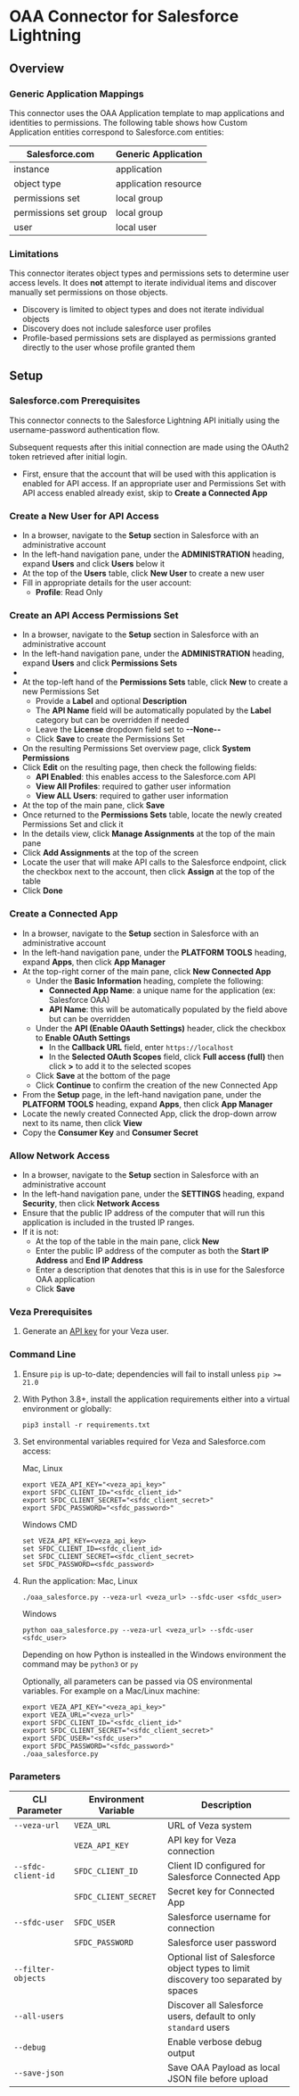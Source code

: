 # OAA Connector for Salesforce Lightning

## Overview

### Generic Application Mappings
This connector uses the OAA Application template to map applications and identities to permissions.
The following table shows how Custom Application entities correspond to Salesforce.com entities:

| Salesforce.com        | Generic Application  |
| --------------------- | -------------------- |
| instance              | application          |
| object type           | application resource |
| permissions set       | local group          |
| permissions set group | local group          |
| user                  | local user           |

### Limitations
This connector iterates object types and permissions sets to determine user access levels.
It does **not** attempt to iterate individual items and discover manually set permissions on those objects.

* Discovery is limited to object types and does not iterate individual objects
* Discovery does not include salesforce user profiles
* Profile-based permissions sets are displayed as permissions granted directly to the user whose profile granted them

## Setup
### Salesforce.com Prerequisites

This connector connects to the Salesforce Lightning API initially using the username-password authentication flow.

Subsequent requests after this initial connection are made using the OAuth2 token retrieved after initial login.

* First, ensure that the account that will be used with this application is enabled for API access.
If an appropriate user and Permissions Set with API access enabled already exist, skip to **Create a Connected App**

### Create a New User for API Access
* In a browser, navigate to the **Setup** section in Salesforce with an administrative account
* In the left-hand navigation pane, under the **ADMINISTRATION** heading, expand **Users** and click **Users** below it
* At the top of the **Users** table, click **New User** to create a new user
* Fill in appropriate details for the user account:
  * **Profile**: Read Only

### Create an API Access Permissions Set
* In a browser, navigate to the **Setup** section in Salesforce with an administrative account
* In the left-hand navigation pane, under the **ADMINISTRATION** heading, expand **Users** and click **Permissions Sets**
* <find one>
* At the top-left hand of the **Permissions Sets** table, click **New** to create a new Permissions Set
  * Provide a **Label** and optional **Description**
  * The **API Name** field will be automatically populated by the **Label** category but can be overridden if needed
  * Leave the **License** dropdown field set to **--None--**
  * Click **Save** to create the Permissions Set
* On the resulting Permissions Set overview page, click **System Permissions**
* Click **Edit** on the resulting page, then check the following fields:
  * **API Enabled**: this enables access to the Salesforce.com API
  * **View All Profiles**: required to gather user information
  * **View ALL Users**: required to gather user information
* At the top of the main pane, click **Save**
* Once returned to the **Permissions Sets** table, locate the newly created Permissions Set and click it
* In the details view, click **Manage Assignments** at the top of the main pane
* Click **Add Assignments** at the top of the screen
* Locate the user that will make API calls to the Salesforce endpoint, click the checkbox next to the account, then click **Assign** at the top of the table
* Click **Done**

### Create a Connected App
* In a browser, navigate to the **Setup** section in Salesforce with an administrative account
* In the left-hand navigation pane, under the **PLATFORM TOOLS** heading, expand **Apps**, then click **App Manager**
* At the top-right corner of the main pane, click **New Connected App**
  * Under the **Basic Information** heading, complete the following:
    * **Connected App Name**: a unique name for the application (ex: Salesforce OAA)
    * **API Name**: this will be automatically populated by the field above but can be overridden
  * Under the **API (Enable OAauth Settings)** header, click the checkbox to **Enable OAuth Settings**
    * In the **Callback URL** field, enter `https://localhost`
    * In the **Selected OAuth Scopes** field, click **Full access (full)** then click **>** to add it to the selected scopes
  * Click **Save** at the bottom of the page
  * Click **Continue** to confirm the creation of the new Connected App
* From the **Setup** page, in the left-hand navigation pane, under the **PLATFORM TOOLS** heading, expand **Apps**, then click **App Manager**
* Locate the newly created Connected App, click the drop-down arrow next to its name, then click **View**
* Copy the **Consumer Key** and **Consumer Secret**

### Allow Network Access
* In a browser, navigate to the **Setup** section in Salesforce with an administrative account
* In the left-hand navigation pane, under the **SETTINGS** heading, expand **Security**, then click **Network Access**
* Ensure that the public IP address of the computer that will run this application is included in the trusted IP ranges.
* If it is not:
  * At the top of the table in the main pane, click **New**
  * Enter the public IP address of the computer as both the **Start IP Address** and **End IP Address**
  * Enter a description that denotes that this is in use for the Salesforce OAA application
  * Click **Save**

### Veza Prerequisites
1. Generate an [API key](https://docs.veza.com/api/authentication) for your Veza user.

### Command Line
1. Ensure `pip` is up-to-date; dependencies will fail to install unless `pip >= 21.0`
2. With Python 3.8+, install the application requirements either into a virtual environment or globally:
   ```
   pip3 install -r requirements.txt
   ```
3. Set environmental variables required for Veza and Salesforce.com access:

   Mac, Linux
   ```
   export VEZA_API_KEY="<veza_api_key>"
   export SFDC_CLIENT_ID="<sfdc_client_id>"
   export SFDC_CLIENT_SECRET="<sfdc_client_secret>"
   export SFDC_PASSWORD="<sfdc_password>"
   ```

   Windows CMD
   ```
   set VEZA_API_KEY=<veza_api_key>
   set SFDC_CLIENT_ID=<sfdc_client_id>
   set SFDC_CLIENT_SECRET=<sfdc_client_secret>
   set SFDC_PASSWORD=<sfdc_password>
   ```

4. Run the application:
   Mac, Linux
   ```
   ./oaa_salesforce.py --veza-url <veza_url> --sfdc-user <sfdc_user>
   ```

   Windows
   ```
   python oaa_salesforce.py --veza-url <veza_url> --sfdc-user <sfdc_user>
   ```

   Depending on how Python is instealled in the Windows environment the command may be `python3` or `py`


   Optionally, all parameters can be passed via OS environmental variables. For example on a Mac/Linux machine:
   ```
   export VEZA_API_KEY="<veza_api_key>"
   export VEZA_URL="<veza_url>"
   export SFDC_CLIENT_ID="<sfdc_client_id>"
   export SFDC_CLIENT_SECRET="<sfdc_client_secret>"
   export SFDC_USER="<sfdc_user>"
   export SFDC_PASSWORD="<sfdc_password>"
   ./oaa_salesforce.py
   ```

### Parameters
| CLI Parameter      | Environment Variable | Description                                                                         |
| ------------------ | -------------------- | ----------------------------------------------------------------------------------- |
| `--veza-url`       | `VEZA_URL`           | URL of Veza system                                                                  |
|                    | `VEZA_API_KEY`       | API key for Veza connection                                                         |
| `--sfdc-client-id` | `SFDC_CLIENT_ID`     | Client ID configured for Salesforce Connected App                                   |
|                    | `SFDC_CLIENT_SECRET` | Secret key for Connected App                                                        |
| `--sfdc-user`      | `SFDC_USER`          | Salesforce username for connection                                                  |
|                    | `SFDC_PASSWORD`      | Salesforce user password                                                            |
| `--filter-objects` |                      | Optional list of Salesforce object types to limit discovery too separated by spaces |
| `--all-users`      |                      | Discover all Salesforce users, default to only `standard` users                     |
| `--debug`          |                      | Enable verbose debug output                                                         |
| `--save-json`      |                      | Save OAA Payload as local JSON file before upload                                   |